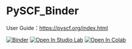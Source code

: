 # PySCF_Binder  
User Guide：https://pyscf.org/index.html  

[![Binder](https://mybinder.org/badge_logo.svg)](https://mybinder.org/v2/gh/RyokoKuga/PySCF_Binder/main?labpath=PySCF_TEST.ipynb) 
[![Open In Studio Lab](https://studiolab.sagemaker.aws/studiolab.svg)](https://studiolab.sagemaker.aws/import/github/RyokoKuga/PySCF_Binder/blob/main/PySCF_TEST(colab).ipynb) 
[![Open In Colab](https://colab.research.google.com/assets/colab-badge.svg)](https://colab.research.google.com/github/RyokoKuga/PySCF_Binder/blob/main/PySCF_TEST(colab).ipynb)  
